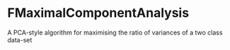 # FMaximalComponentAnalysis
A PCA-style algorithm for maximising the ratio of variances of a two class data-set
